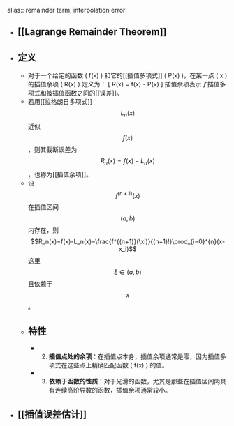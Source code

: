 alias:: remainder term, interpolation error

- ## [[Lagrange Remainder Theorem]]
- ## 定义
	- 对于一个给定的函数 \( f(x) \) 和它的[[插值多项式]] \( P(x) \)，在某一点 \( x \) 的插值余项 \( R(x) \) 定义为：
	  \[ R(x) = f(x) - P(x) \]
	  插值余项表示了插值多项式和被插值函数之间的[[误差]]。
	- 若用[[拉格朗日多项式]]$$L_n(x)$$近似$$f(x)$$，则其截断误差为$$R_n(x)=f(x)-L_n(x)$$，也称为[[插值余项]]。
	- 设$$f^{(n+1)}(x)$$在插值区间$$(a, b)$$内存在，则
	  $$R_n(x)=f(x)-L_n(x)=\frac{f^{(n+1)}(\xi)}{(n+1)!}\prod_{i=0}^{n}(x-x_i)$$
	  这里 $$\xi\in(a, b)$$ 且依赖于 $$x$$ 。
	- ## 特性
		- 2. **插值点处的余项**：在插值点本身，插值余项通常是零，因为插值多项式在这些点上精确匹配函数 \( f(x) \) 的值。
		- 3. **依赖于函数的性质**：对于光滑的函数，尤其是那些在插值区间内具有连续高阶导数的函数，插值余项通常较小。
- ## [[插值误差估计]]